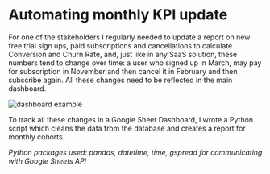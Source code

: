 # Automating monthly KPI update

For one of the stakeholders I regularly needed to update a report on new free trial sign ups, paid subscriptions and cancellations to calculate Conversion and Churn Rate, and, just like in any SaaS solution, these numbers tend to change over time: a user who signed up in March, may pay for subscription in November and then cancel it in February and then subscribe again. All these changes need to be reflected in the main dashboard. 

![dashboard example](https://user-images.githubusercontent.com/91870217/210390040-86ecef8a-ddeb-4866-b7ed-8971c8ff6c1f.JPG)


To track all these changes in a Google Sheet Dashboard, I wrote a Python script which cleans the data from the database and creates a report for monthly cohorts. 

*Python packages used: pandas, datetime, time, gspread for communicating with Google Sheets API*
